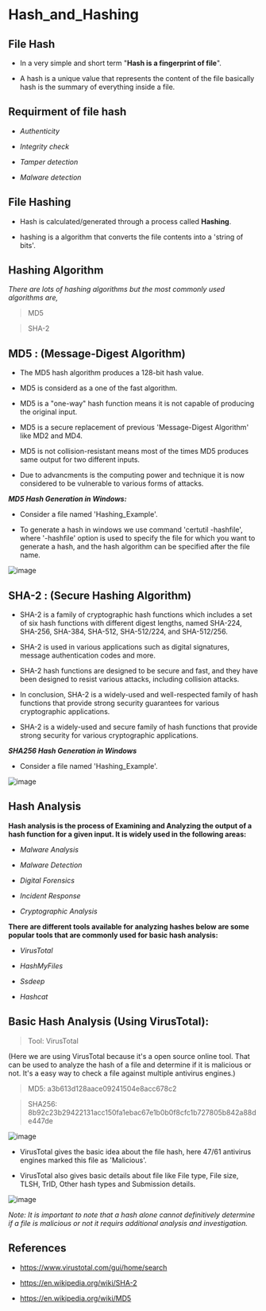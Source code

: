 # Hash_and_Hashing

## File Hash

- In a very simple and short term "**Hash is a fingerprint of file**".

- A hash is a unique value that represents the content of the file basically hash is the summary of everything inside a file.

## Requirment of file hash

- *Authenticity*

- *Integrity check*

- *Tamper detection*

- *Malware detection*

## File Hashing

- Hash is calculated/generated through a process called **Hashing**.

- hashing is a algorithm that converts the file contents into a 'string of bits'.

## Hashing Algorithm
 
 *There are lots of hashing algorithms but the most commonly used algorithms are,*

> MD5


> SHA-2

##  MD5 : (Message-Digest Algorithm)

- The MD5 hash algorithm produces a 128-bit hash value.

- MD5 is considerd as a one of the fast algorithm.

- MD5 is a "one-way" hash function means it is not capable of producing the original input.

- MD5 is a secure replacement of previous 'Message-Digest Algorithm' like MD2 and MD4.
 
- MD5 is not collision-resistant means most of the times MD5 produces same output for two different inputs.
 
- Due to advancments is the computing power and technique it is now considered to be vulnerable to various forms of attacks.

 **_MD5 Hash Generation in Windows:_**

- Consider a file named 'Hashing_Example'.
 
- To generate a hash in windows we use command 'certutil -hashfile', where '-hashfile' option is used to specify the file for which you want to generate a hash, and the hash algorithm can be specified after the file name.

![image](https://user-images.githubusercontent.com/124381972/218027551-6700c1ab-6624-46d6-8989-e08ee83b542d.png)


## SHA-2 : (Secure Hashing Algorithm)

- SHA-2 is a family of cryptographic hash functions which includes a set of six hash functions with different digest lengths, named SHA-224, SHA-256, SHA-384, SHA-512, SHA-512/224, and SHA-512/256.

- SHA-2 is used in various applications such as digital signatures, message authentication codes and more.
 
- SHA-2 hash functions are designed to be secure and fast, and they have been designed to resist various attacks, including collision attacks.

- In conclusion, SHA-2 is a widely-used and well-respected family of hash functions that provide strong security guarantees for various cryptographic applications.

- SHA-2 is a widely-used and secure family of hash functions that provide strong security for various cryptographic applications.

**_SHA256 Hash Generation in Windows_**

- Consider a file named 'Hashing_Example'.

![image](https://user-images.githubusercontent.com/124381972/218027967-17b0eb9e-4193-4782-ab54-610e0968d0c4.png)


## Hash Analysis

**Hash analysis is the process of Examining and Analyzing the output of a hash function for a given input. It is widely used in the following areas:**

- *Malware Analysis*

- *Malware Detection*

- *Digital Forensics*

- *Incident Response*

- *Cryptographic Analysis*


**There are different tools available for analyzing hashes below are some popular tools that are commonly used for basic hash analysis:**

- *VirusTotal*

- *HashMyFiles*

- *Ssdeep*

- *Hashcat*

## Basic Hash Analysis (Using VirusTotal):


> Tool: VirusTotal 
 
(Here we are using VirusTotal because it's a open source online tool. That can be used to analyze the hash of a file and determine if it is malicious or not. It's a easy way to check a file against multiple antivirus engines.)

> MD5: a3b613d128aace09241504e8acc678c2

> SHA256: 8b92c23b29422131acc150fa1ebac67e1b0b0f8cfc1b727805b842a88de447de

![image](https://user-images.githubusercontent.com/124381972/218029410-74d2b46f-95da-4dda-8681-a95825885106.png)


- VirusTotal gives the basic idea about the file hash, here 47/61 antivirus engines marked this file as 'Malicious'.


- VirusTotal also gives basic details about file like File type, File size, TLSH, TrID, Other hash types and Submission details.


![image](https://user-images.githubusercontent.com/124381972/218029562-8ec22531-512b-4e5c-9628-c16ffdbc8ad9.png)


*Note: It is important to note that a hash alone cannot definitively determine if a file is malicious or not it requirs additional analysis and investigation.*


## References

- https://www.virustotal.com/gui/home/search

- https://en.wikipedia.org/wiki/SHA-2
 
- https://en.wikipedia.org/wiki/MD5

